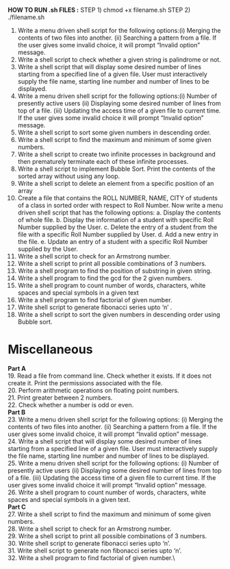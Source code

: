 **HOW TO RUN .sh FILES :** STEP 1) chmod +x filename.sh STEP 2) ./filename.sh 
1. Write a menu driven shell script for the following options:(i) Merging the contents of two files into another. (ii) Searching a pattern from a file.
If the user gives some invalid choice, it will prompt “Invalid option” message.
2. Write a shell script to check whether a given string is palindrome or not.
3. Write a shell script that will display some desired number of lines starting from a specified line of a given file. User must interactively supply the file name, starting line number and number of lines to be displayed.
4. Write a menu driven shell script for the following options:(i) Number of presently active users (ii) Displaying some desired number of lines from top of a file. (iii) Updating the access time of a given file to current time. If the user gives some invalid choice it will prompt “Invalid option” message.
5. Write a shell script to sort some given numbers in descending order.
6. Write a shell script to find the maximum and minimum of some given numbers.
7. Write a shell script to create two infinite processes in background and then prematurely terminate each of these infinite processes.
8. Write a shell script to implement Bubble Sort. Print the contents of the sorted array without using any loop.
9. Write a shell script to delete an element from a specific position of an array
10. Create a file that contains the ROLL NUMBER, NAME, CITY of students of a class in sorted order with respect to Roll Number. Now write a menu driven shell script that has the following options: a. Display the contents of whole file. b. Display the information of a student with specific Roll Number supplied by the User. c. Delete the entry of a student from the file with a specific Roll Number supplied by User. d. Add a new entry in the file. e. Update an entry of a student with a specific Roll Number supplied by the User.
11. Write a shell script to check for an Armstrong number.
12. Write a shell script to print all possible combinations of 3 numbers.
13. Write a shell program to find the position of substring in given string.
14. Write a shell program to find the gcd for the 2 given numbers.
15. Write a shell program to count number of words, characters, white spaces and special symbols in a given text
16. Write a shell program to find factorial of given number.
17. Write shell script to generate fibonacci series upto ‘n’ .
18. Write a shell script to sort the given numbers in descending order using Bubble sort.
# Miscellaneous
**Part A**\
19. Read a file from command line. Check whether it exists. If it does not create it. Print the permissions associated with the file.\
20. Perform arithmetic operations on floating point numbers.\
21. Print greater between 2 numbers.\
22. Check whether a number is odd or even.\
**Part B**\
23. Write a menu driven shell script for the following options: (i) Merging the contents of two files into another. (ii) Searching a pattern from a file. If the user gives some invalid choice, it will prompt “Invalid option” message.\
24. Write a shell script that will display some desired number of lines starting from a specified line of a given file. User must interactively supply the file name, starting line number and number of lines to be displayed.\
25. Write a menu driven shell script for the following options: (i) Number of presently active users (ii) Displaying some desired number of lines from top of a file. (iii) Updating the access time of a given file to current time. If the user gives some invalid choice it will prompt “Invalid option” message.\
26. Write a shell program to count number of words, characters, white spaces and special symbols in a given text.\
**Part C**\
27. Write a shell script to find the maximum and minimum of some given numbers.\
28. Write a shell script to check for an Armstrong number.\
29. Write a shell script to print all possible combinations of 3 numbers.\
30. Write shell script to generate fibonacci series upto ‘n’.\
31. Write shell script to generate non fibonacci series upto ‘n’.\
32. Write a shell program to find factorial of given number.\
